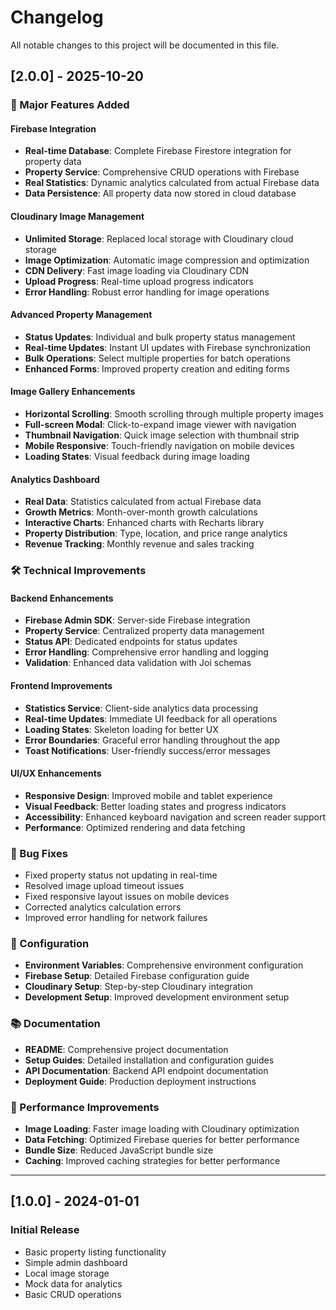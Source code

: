 # Changelog

All notable changes to this project will be documented in this file.

## [2.0.0] - 2025-10-20

### 🚀 Major Features Added

#### Firebase Integration
- **Real-time Database**: Complete Firebase Firestore integration for property data
- **Property Service**: Comprehensive CRUD operations with Firebase
- **Real Statistics**: Dynamic analytics calculated from actual Firebase data
- **Data Persistence**: All property data now stored in cloud database

#### Cloudinary Image Management
- **Unlimited Storage**: Replaced local storage with Cloudinary cloud storage
- **Image Optimization**: Automatic image compression and optimization
- **CDN Delivery**: Fast image loading via Cloudinary CDN
- **Upload Progress**: Real-time upload progress indicators
- **Error Handling**: Robust error handling for image operations

#### Advanced Property Management
- **Status Updates**: Individual and bulk property status management
- **Real-time Updates**: Instant UI updates with Firebase synchronization
- **Bulk Operations**: Select multiple properties for batch operations
- **Enhanced Forms**: Improved property creation and editing forms

#### Image Gallery Enhancements
- **Horizontal Scrolling**: Smooth scrolling through multiple property images
- **Full-screen Modal**: Click-to-expand image viewer with navigation
- **Thumbnail Navigation**: Quick image selection with thumbnail strip
- **Mobile Responsive**: Touch-friendly navigation on mobile devices
- **Loading States**: Visual feedback during image loading

#### Analytics Dashboard
- **Real Data**: Statistics calculated from actual Firebase data
- **Growth Metrics**: Month-over-month growth calculations
- **Interactive Charts**: Enhanced charts with Recharts library
- **Property Distribution**: Type, location, and price range analytics
- **Revenue Tracking**: Monthly revenue and sales tracking

### 🛠️ Technical Improvements

#### Backend Enhancements
- **Firebase Admin SDK**: Server-side Firebase integration
- **Property Service**: Centralized property data management
- **Status API**: Dedicated endpoints for status updates
- **Error Handling**: Comprehensive error handling and logging
- **Validation**: Enhanced data validation with Joi schemas

#### Frontend Improvements
- **Statistics Service**: Client-side analytics data processing
- **Real-time Updates**: Immediate UI feedback for all operations
- **Loading States**: Skeleton loading for better UX
- **Error Boundaries**: Graceful error handling throughout the app
- **Toast Notifications**: User-friendly success/error messages

#### UI/UX Enhancements
- **Responsive Design**: Improved mobile and tablet experience
- **Visual Feedback**: Better loading states and progress indicators
- **Accessibility**: Enhanced keyboard navigation and screen reader support
- **Performance**: Optimized rendering and data fetching

### 🐛 Bug Fixes
- Fixed property status not updating in real-time
- Resolved image upload timeout issues
- Fixed responsive layout issues on mobile devices
- Corrected analytics calculation errors
- Improved error handling for network failures

### 🔧 Configuration
- **Environment Variables**: Comprehensive environment configuration
- **Firebase Setup**: Detailed Firebase configuration guide
- **Cloudinary Setup**: Step-by-step Cloudinary integration
- **Development Setup**: Improved development environment setup

### 📚 Documentation
- **README**: Comprehensive project documentation
- **Setup Guides**: Detailed installation and configuration guides
- **API Documentation**: Backend API endpoint documentation
- **Deployment Guide**: Production deployment instructions

### 🚀 Performance Improvements
- **Image Loading**: Faster image loading with Cloudinary optimization
- **Data Fetching**: Optimized Firebase queries for better performance
- **Bundle Size**: Reduced JavaScript bundle size
- **Caching**: Improved caching strategies for better performance

---

## [1.0.0] - 2024-01-01

### Initial Release
- Basic property listing functionality
- Simple admin dashboard
- Local image storage
- Mock data for analytics
- Basic CRUD operations
